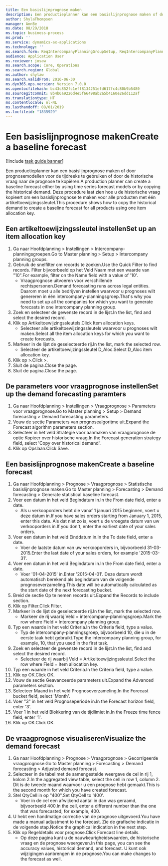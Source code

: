 ```yaml
---
title: Een basislijnprognose maken
description: Een productieplanner kan een basislijnprognose maken of door prognosemodellen voor de tijdreeks te gebruiken of door de historische vraag naar de prognose te kopiëren.
author: ShylaThompson
manager: AnnBe
ms.date: 08/29/2018
ms.topic: business-process
ms.prod: ''
ms.service: dynamics-ax-applications
ms.technology: ''
ms.search.form: ReqIntercompanyPlanningGroupSetup, ReqIntercompanyPlanningGroupAllocKeys, ReqDemPlanForecastParameters, ReqDemPlanCreateForecastDialog, SysQueryForm, ReqDemPlanForecastViewer
audience: Application User
ms.reviewer: josaw
ms.search.scope: Core, Operations
ms.search.region: Global
ms.author: shylaw
ms.search.validFrom: 2016-06-30
ms.dyn365.ops.version: Version 7.0.0
ms.openlocfilehash: bc43c852fc1eff8134251efd617fc4c80b9b5480
ms.sourcegitcommit: 8b4b6a9226d4e5f66498ab2a5b4160e26dd112af
ms.translationtype: HT
ms.contentlocale: nl-NL
ms.lasthandoff: 08/01/2019
ms.locfileid: "1835929"
---
```

# <a name="create-a-baseline-forecast"></a><span data-ttu-id="d7324-103">Een basislijnprognose maken</span><span class="sxs-lookup"><span data-stu-id="d7324-103">Create a baseline forecast</span></span>

[!include [task guide banner](../../includes/task-guide-banner.md)]

<span data-ttu-id="d7324-104">Een productieplanner kan een basislijnprognose maken of door prognosemodellen voor de tijdreeks te gebruiken of door de historische vraag naar de prognose te kopiëren.</span><span class="sxs-lookup"><span data-stu-id="d7324-104">A production planner can create a baseline forecast either by using time series forecast models or by copying the historical demand.</span></span> <span data-ttu-id="d7324-105">Deze procedure laat zien hoe u de historische vraag kopieert om een basislijnprognose te maken voor alle producten met één artikeltoewijzingssleutel.</span><span class="sxs-lookup"><span data-stu-id="d7324-105">This procedure shows how to copy the historical demand to create a baseline forecast for all products using one item allocation key.</span></span> 


## <a name="set-up-an-item-allocation-key"></a><span data-ttu-id="d7324-106">Een artikeltoewijzingssleutel instellen</span><span class="sxs-lookup"><span data-stu-id="d7324-106">Set up an item allocation key</span></span>
1. <span data-ttu-id="d7324-107">Ga naar Hoofdplanning > Instellingen > Intercompany-planningsgroepen.</span><span class="sxs-lookup"><span data-stu-id="d7324-107">Go to Master planning > Setup > Intercompany planning groups.</span></span>
2. <span data-ttu-id="d7324-108">Gebruik de snelfilter om records te zoeken.</span><span class="sxs-lookup"><span data-stu-id="d7324-108">Use the Quick Filter to find records.</span></span> <span data-ttu-id="d7324-109">Filter bijvoorbeeld op het Veld Naam met een waarde van "10".</span><span class="sxs-lookup"><span data-stu-id="d7324-109">For example, filter on the Name field with a value of '10'.</span></span>
    * <span data-ttu-id="d7324-110">Vraagprognose uitvoeren voor verschillende rechtspersonen.</span><span class="sxs-lookup"><span data-stu-id="d7324-110">Demand forecasting runs across legal entities.</span></span> <span data-ttu-id="d7324-111">Daarom moet u alle bedrijven instellen waarvoor u prognoses wilt genereren in één intercompany-planningsgroep.</span><span class="sxs-lookup"><span data-stu-id="d7324-111">That's why you need to set up all the companies for which you want to generate forecasts in one intercompany planning group.</span></span>  
3. <span data-ttu-id="d7324-112">Zoek en selecteer de gewenste record in de lijst.</span><span class="sxs-lookup"><span data-stu-id="d7324-112">In the list, find and select the desired record.</span></span>
4. <span data-ttu-id="d7324-113">Klik op Artikeltoewijzingssleutels.</span><span class="sxs-lookup"><span data-stu-id="d7324-113">Click Item allocation keys.</span></span>
    * <span data-ttu-id="d7324-114">Selecteer alle artikeltoewijzingssleutels waarvoor u prognoses wilt maken.</span><span class="sxs-lookup"><span data-stu-id="d7324-114">Select all the item allocation keys for which you want to create forecasts.</span></span>  
5. <span data-ttu-id="d7324-115">Markeer in de lijst de geselecteerde rij.</span><span class="sxs-lookup"><span data-stu-id="d7324-115">In the list, mark the selected row.</span></span>
    * <span data-ttu-id="d7324-116">Selecteer de artikeltoewijzingssleutel D_Aloc.</span><span class="sxs-lookup"><span data-stu-id="d7324-116">Select D_Aloc item allocation key.</span></span>  
6. <span data-ttu-id="d7324-117">Klik op >.</span><span class="sxs-lookup"><span data-stu-id="d7324-117">Click >.</span></span>
7. <span data-ttu-id="d7324-118">Sluit de pagina.</span><span class="sxs-lookup"><span data-stu-id="d7324-118">Close the page.</span></span>
8. <span data-ttu-id="d7324-119">Sluit de pagina.</span><span class="sxs-lookup"><span data-stu-id="d7324-119">Close the page.</span></span>

## <a name="set-up-the-demand-forecasting-paramters"></a><span data-ttu-id="d7324-120">De parameters voor vraagprognose instellen</span><span class="sxs-lookup"><span data-stu-id="d7324-120">Set up the demand forecasting paramters</span></span>
1. <span data-ttu-id="d7324-121">Ga naar Hoofdplanning > Instellingen > Vraagprognose > Parameters voor vraagprognose.</span><span class="sxs-lookup"><span data-stu-id="d7324-121">Go to Master planning > Setup > Demand forecasting > Demand forecasting parameters.</span></span>
2. <span data-ttu-id="d7324-122">Vouw de sectie Parameters van prognosealgoritme uit.</span><span class="sxs-lookup"><span data-stu-id="d7324-122">Expand the Forecast algorithm parameters section.</span></span>
3. <span data-ttu-id="d7324-123">Selecteer in het veld Strategie voor aanmaken van vraagprognose de optie Kopieer over historische vraag.</span><span class="sxs-lookup"><span data-stu-id="d7324-123">In the Forecast generation strategy field, select 'Copy over historical demand'.</span></span>
4. <span data-ttu-id="d7324-124">Klik op Opslaan.</span><span class="sxs-lookup"><span data-stu-id="d7324-124">Click Save.</span></span>

## <a name="create-a-baseline-forecast"></a><span data-ttu-id="d7324-125">Een basislijnprognose maken</span><span class="sxs-lookup"><span data-stu-id="d7324-125">Create a baseline forecast</span></span>
1. <span data-ttu-id="d7324-126">Ga naar Hoofdplanning > Prognose > Vraagprognose > Statistische basislijnprognose maken.</span><span class="sxs-lookup"><span data-stu-id="d7324-126">Go to Master planning > Forecasting > Demand forecasting > Generate statistical baseline forecast.</span></span>
2. <span data-ttu-id="d7324-127">Voer een datum in het veld Begindatum in.</span><span class="sxs-lookup"><span data-stu-id="d7324-127">In the From date field, enter a date.</span></span>
    * <span data-ttu-id="d7324-128">Als u verkooporders hebt die vanaf 1 januari 2015 beginnen, voert u deze datum in.</span><span class="sxs-lookup"><span data-stu-id="d7324-128">If you have sales orders starting from January 1, 2015, enter this date.</span></span> <span data-ttu-id="d7324-129">Als dat niet zo is, voert u de vroegste datum van uw verkooporders in.</span><span class="sxs-lookup"><span data-stu-id="d7324-129">If you don't, enter the earliest date of your sales orders.</span></span>  
3. <span data-ttu-id="d7324-130">Voer een datum in het veld Einddatum in.</span><span class="sxs-lookup"><span data-stu-id="d7324-130">In the To date field, enter a date.</span></span>
    * <span data-ttu-id="d7324-131">Voer de laatste datum van uw verkooporders in, bijvoorbeeld 31-03-2015.</span><span class="sxs-lookup"><span data-stu-id="d7324-131">Enter the last date of your sales orders, for example '2015-03-31'.</span></span>  
4. <span data-ttu-id="d7324-132">Voer een datum in het veld Begindatum in.</span><span class="sxs-lookup"><span data-stu-id="d7324-132">In the From date field, enter a date.</span></span>
    * <span data-ttu-id="d7324-133">Voer '01-04-2015' in.</span><span class="sxs-lookup"><span data-stu-id="d7324-133">Enter '2015-04-01'.</span></span> <span data-ttu-id="d7324-134">Deze datum wordt automatisch berekend als begindatum van de volgende prognoseverzameling.</span><span class="sxs-lookup"><span data-stu-id="d7324-134">This date will be automatically calculated as the start date of the next forecasting bucket.</span></span>  
5. <span data-ttu-id="d7324-135">Breid de sectie Op te nemen records uit.</span><span class="sxs-lookup"><span data-stu-id="d7324-135">Expand the Records to include section.</span></span>
6. <span data-ttu-id="d7324-136">Klik op Filter.</span><span class="sxs-lookup"><span data-stu-id="d7324-136">Click Filter.</span></span>
7. <span data-ttu-id="d7324-137">Markeer in de lijst de geselecteerde rij.</span><span class="sxs-lookup"><span data-stu-id="d7324-137">In the list, mark the selected row.</span></span>
    * <span data-ttu-id="d7324-138">Markeer de rij waarbj Veld = intercompany-planningsgroep.</span><span class="sxs-lookup"><span data-stu-id="d7324-138">Mark the row where Field = Intercompany planning group.</span></span>  
8. <span data-ttu-id="d7324-139">Typ een waarde in het veld Criteria.</span><span class="sxs-lookup"><span data-stu-id="d7324-139">In the Criteria field, type a value.</span></span>
    * <span data-ttu-id="d7324-140">Typ de intercompany-planningsgroep, bijvoorbeeld 10, die u in de eerste taak hebt gebruikt.</span><span class="sxs-lookup"><span data-stu-id="d7324-140">Type the intercompany planning group, for example, 10, that you used in the first task.</span></span>  
9. <span data-ttu-id="d7324-141">Zoek en selecteer de gewenste record in de lijst.</span><span class="sxs-lookup"><span data-stu-id="d7324-141">In the list, find and select the desired record.</span></span>
    * <span data-ttu-id="d7324-142">Selecteer de rij waarbij Veld = Artikeltoewijzingssleutel.</span><span class="sxs-lookup"><span data-stu-id="d7324-142">Select the row where Field = Item allocation key.</span></span>  
10. <span data-ttu-id="d7324-143">Typ een waarde in het veld Criteria.</span><span class="sxs-lookup"><span data-stu-id="d7324-143">In the Criteria field, type a value.</span></span>
11. <span data-ttu-id="d7324-144">Klik op OK.</span><span class="sxs-lookup"><span data-stu-id="d7324-144">Click OK.</span></span>
12. <span data-ttu-id="d7324-145">Vouw de sectie Geavanceerde parameters uit.</span><span class="sxs-lookup"><span data-stu-id="d7324-145">Expand the Advanced parameters section.</span></span>
13. <span data-ttu-id="d7324-146">Selecteer Maand in het veld Prognoseverzameling.</span><span class="sxs-lookup"><span data-stu-id="d7324-146">In the Forecast bucket field, select 'Month'.</span></span>
14. <span data-ttu-id="d7324-147">Voer "3" in het veld Prognoseperiode in.</span><span class="sxs-lookup"><span data-stu-id="d7324-147">In the Forecast horizon field, enter '3'.</span></span>
15. <span data-ttu-id="d7324-148">Voer 1 in het veld Blokkering van de tijdlimiet in.</span><span class="sxs-lookup"><span data-stu-id="d7324-148">In the Freeze time fence field, enter '1'.</span></span>
16. <span data-ttu-id="d7324-149">Klik op OK.</span><span class="sxs-lookup"><span data-stu-id="d7324-149">Click OK.</span></span>

## <a name="visualize-the-demand-forecast"></a><span data-ttu-id="d7324-150">De vraagprognose visualiseren</span><span class="sxs-lookup"><span data-stu-id="d7324-150">Visualize the demand forecast</span></span>
1. <span data-ttu-id="d7324-151">Ga naar Hoofdplanning > Prognose > Vraagprognose > Gecorrigeerde vraagprognose.</span><span class="sxs-lookup"><span data-stu-id="d7324-151">Go to Master planning > Forecasting > Demand forecasting > Adjusted demand forecast.</span></span>
2. <span data-ttu-id="d7324-152">Selecteer in de tabel met de samengestelde weergave de cel in rij 1, kolom 2.</span><span class="sxs-lookup"><span data-stu-id="d7324-152">In the aggregated view table, select the cell in row 1, column 2.</span></span> <span data-ttu-id="d7324-153">Dit is de tweede maand waarvoor u een prognose hebt gemaakt.</span><span class="sxs-lookup"><span data-stu-id="d7324-153">This is the second month for which you have created forecast.</span></span>
3. <span data-ttu-id="d7324-154">Stel QtyCell in op "400".</span><span class="sxs-lookup"><span data-stu-id="d7324-154">Set QtyCell to '400'.</span></span>
    * <span data-ttu-id="d7324-155">Voer in de cel een afwijkend aantal in dan was geraamd, bijvoorbeeld 400.</span><span class="sxs-lookup"><span data-stu-id="d7324-155">In the cell, enter a different number than the one that was forecasted, for example, 400.</span></span>  
4. <span data-ttu-id="d7324-156">U hebt een handmatige correctie van de prognose uitgevoerd.</span><span class="sxs-lookup"><span data-stu-id="d7324-156">You have made a manual adjustment to the forecast.</span></span> <span data-ttu-id="d7324-157">Zie de grafische indicatie in de volgende stap.</span><span class="sxs-lookup"><span data-stu-id="d7324-157">Notice the graphical indication in the next step.</span></span>
5. <span data-ttu-id="d7324-158">Klik op Regeldetails voor prognose.</span><span class="sxs-lookup"><span data-stu-id="d7324-158">Click Forecast line details.</span></span>
    * <span data-ttu-id="d7324-159">Op deze pagina kunt u de nauwkeurigheidswaarden, de historische vraag en de prognose weergeven.</span><span class="sxs-lookup"><span data-stu-id="d7324-159">In this page, you can see the accuracy values, historical demand, and forecast.</span></span> <span data-ttu-id="d7324-160">U kunt ook wijzigingen aanbrengen in de prognose.</span><span class="sxs-lookup"><span data-stu-id="d7324-160">You can make changes to the forecast as well.</span></span>  

